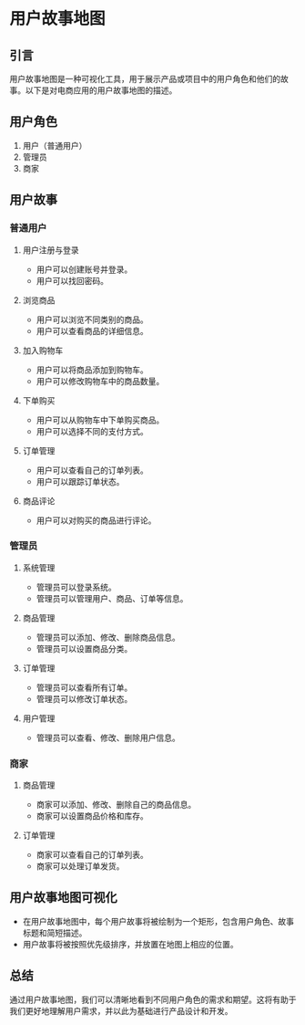 # 用户故事地图

## 引言
用户故事地图是一种可视化工具，用于展示产品或项目中的用户角色和他们的故事。以下是对电商应用的用户故事地图的描述。

## 用户角色
1. 用户（普通用户）
2. 管理员
3. 商家

## 用户故事
### 普通用户
1. 用户注册与登录
   - 用户可以创建账号并登录。
   - 用户可以找回密码。

2. 浏览商品
   - 用户可以浏览不同类别的商品。
   - 用户可以查看商品的详细信息。

3. 加入购物车
   - 用户可以将商品添加到购物车。
   - 用户可以修改购物车中的商品数量。

4. 下单购买
   - 用户可以从购物车中下单购买商品。
   - 用户可以选择不同的支付方式。

5. 订单管理
   - 用户可以查看自己的订单列表。
   - 用户可以跟踪订单状态。

6. 商品评论
   - 用户可以对购买的商品进行评论。

### 管理员
1. 系统管理
   - 管理员可以登录系统。
   - 管理员可以管理用户、商品、订单等信息。

2. 商品管理
   - 管理员可以添加、修改、删除商品信息。
   - 管理员可以设置商品分类。

3. 订单管理
   - 管理员可以查看所有订单。
   - 管理员可以修改订单状态。

4. 用户管理
   - 管理员可以查看、修改、删除用户信息。

### 商家
1. 商品管理
   - 商家可以添加、修改、删除自己的商品信息。
   - 商家可以设置商品价格和库存。

2. 订单管理
   - 商家可以查看自己的订单列表。
   - 商家可以处理订单发货。

## 用户故事地图可视化
- 在用户故事地图中，每个用户故事将被绘制为一个矩形，包含用户角色、故事标题和简短描述。
- 用户故事将被按照优先级排序，并放置在地图上相应的位置。

## 总结
通过用户故事地图，我们可以清晰地看到不同用户角色的需求和期望。这将有助于我们更好地理解用户需求，并以此为基础进行产品设计和开发。
